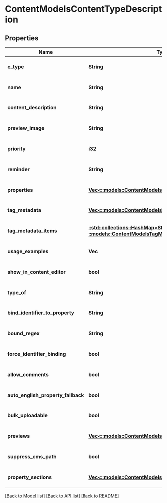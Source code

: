 # ContentModelsContentTypeDescription

## Properties
Name | Type | Description | Notes
------------ | ------------- | ------------- | -------------
**c_type** | **String** |  | [optional] [default to null]
**name** | **String** |  | [optional] [default to null]
**content_description** | **String** |  | [optional] [default to null]
**preview_image** | **String** |  | [optional] [default to null]
**priority** | **i32** |  | [optional] [default to null]
**reminder** | **String** |  | [optional] [default to null]
**properties** | [**Vec<::models::ContentModelsContentTypeProperty>**](Content.Models.ContentTypeProperty.md) |  | [optional] [default to null]
**tag_metadata** | [**Vec<::models::ContentModelsTagMetadataDefinition>**](Content.Models.TagMetadataDefinition.md) |  | [optional] [default to null]
**tag_metadata_items** | [**::std::collections::HashMap<String, ::models::ContentModelsTagMetadataItem>**](Content.Models.TagMetadataItem.md) |  | [optional] [default to null]
**usage_examples** | **Vec<String>** |  | [optional] [default to null]
**show_in_content_editor** | **bool** |  | [optional] [default to null]
**type_of** | **String** |  | [optional] [default to null]
**bind_identifier_to_property** | **String** |  | [optional] [default to null]
**bound_regex** | **String** |  | [optional] [default to null]
**force_identifier_binding** | **bool** |  | [optional] [default to null]
**allow_comments** | **bool** |  | [optional] [default to null]
**auto_english_property_fallback** | **bool** |  | [optional] [default to null]
**bulk_uploadable** | **bool** |  | [optional] [default to null]
**previews** | [**Vec<::models::ContentModelsContentPreview>**](Content.Models.ContentPreview.md) |  | [optional] [default to null]
**suppress_cms_path** | **bool** |  | [optional] [default to null]
**property_sections** | [**Vec<::models::ContentModelsContentTypePropertySection>**](Content.Models.ContentTypePropertySection.md) |  | [optional] [default to null]

[[Back to Model list]](../README.md#documentation-for-models) [[Back to API list]](../README.md#documentation-for-api-endpoints) [[Back to README]](../README.md)


